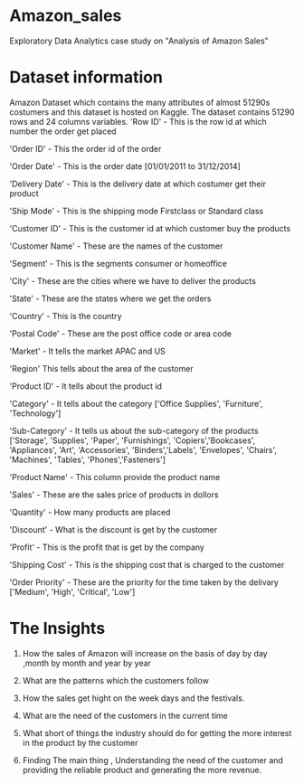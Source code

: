 # Amazon_sales
Exploratory Data Analytics  case study on "Analysis of Amazon Sales"
# Dataset information
Amazon Dataset which contains the many attributes of almost 51290s costumers and this dataset is hosted on Kaggle. The dataset contains 51290 rows and 24 columns variables. 
'Row ID' - This is the row id at which number the order get placed

'Order ID' - This the order id of the order

'Order Date' - This is the order date [01/01/2011 to 31/12/2014]

'Delivery Date' - This is the delivery date at which costumer get their product

'Ship Mode' - This is the shipping mode Firstclass or Standard class

'Customer ID' - This is the customer id at which customer buy the products

'Customer Name' - These are the names of the customer

'Segment' - This is the segments consumer or homeoffice

'City' - These are the cities where we have to deliver the products

'State' - These are the states where we get the orders

'Country' - This is the country

'Postal Code' - These are the post office code or area code

'Market' - It tells the market APAC and US

'Region' This tells about the area of the customer

'Product ID' - It tells about the product id

'Category' - It tells about the category ['Office Supplies', 'Furniture', 'Technology']

'Sub-Category' - It tells us about the sub-category of the products ['Storage', 'Supplies', 'Paper', 'Furnishings', 'Copiers','Bookcases', 'Appliances', 'Art', 'Accessories', 'Binders','Labels', 'Envelopes', 'Chairs', 'Machines', 'Tables', 'Phones','Fasteners']

'Product Name' - This column provide the product name

'Sales' - These are the sales price of products in dollors

'Quantity' - How many products are placed


'Discount' - What is the discount is get by the customer

'Profit' - This is the profit that is get by the company

'Shipping Cost' - This is the shipping cost that is charged to the customer

'Order Priority' - These are the priority for the time taken by the delivary ['Medium', 'High', 'Critical', 'Low']


# The Insights
1) How the sales of Amazon will increase on the basis of day by day ,month by month and year by year

2) What are the patterns which the customers follow

3) How the sales get hight on the week days and the festivals.

4) What are the need of the customers in the current time

5) What short of things the industry should do for getting the more interest in the product by the customer

6) Finding The main thing , Understanding the need of the customer and providing the reliable product and generating the more revenue.
